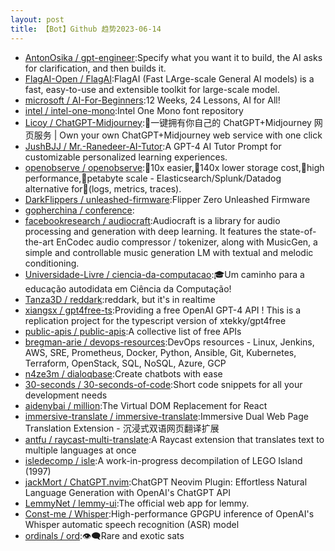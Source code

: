 ```yaml
---
layout: post
title: 【Bot】Github 趋势2023-06-14
---
```


* [AntonOsika / gpt-engineer](https://github.com/AntonOsika/gpt-engineer):Specify what you want it to build, the AI asks for clarification, and then builds it.
* [FlagAI-Open / FlagAI](https://github.com/FlagAI-Open/FlagAI):FlagAI (Fast LArge-scale General AI models) is a fast, easy-to-use and extensible toolkit for large-scale model.
* [microsoft / AI-For-Beginners](https://github.com/microsoft/AI-For-Beginners):12 Weeks, 24 Lessons, AI for All!
* [intel / intel-one-mono](https://github.com/intel/intel-one-mono):Intel One Mono font repository
* [Licoy / ChatGPT-Midjourney](https://github.com/Licoy/ChatGPT-Midjourney):🎨一键拥有你自己的 ChatGPT+Midjourney 网页服务 | Own your own ChatGPT+Midjourney web service with one click
* [JushBJJ / Mr.-Ranedeer-AI-Tutor](https://github.com/JushBJJ/Mr.-Ranedeer-AI-Tutor):A GPT-4 AI Tutor Prompt for customizable personalized learning experiences.
* [openobserve / openobserve](https://github.com/openobserve/openobserve):🚀10x easier,🚀140x lower storage cost,🚀high performance,🚀petabyte scale - Elasticsearch/Splunk/Datadog alternative for🚀(logs, metrics, traces).
* [DarkFlippers / unleashed-firmware](https://github.com/DarkFlippers/unleashed-firmware):Flipper Zero Unleashed Firmware
* [gopherchina / conference](https://github.com/gopherchina/conference):
* [facebookresearch / audiocraft](https://github.com/facebookresearch/audiocraft):Audiocraft is a library for audio processing and generation with deep learning. It features the state-of-the-art EnCodec audio compressor / tokenizer, along with MusicGen, a simple and controllable music generation LM with textual and melodic conditioning.
* [Universidade-Livre / ciencia-da-computacao](https://github.com/Universidade-Livre/ciencia-da-computacao):🎓Um caminho para a educação autodidata em Ciência da Computação!
* [Tanza3D / reddark](https://github.com/Tanza3D/reddark):reddark, but it's in realtime
* [xiangsx / gpt4free-ts](https://github.com/xiangsx/gpt4free-ts):Providing a free OpenAI GPT-4 API ! This is a replication project for the typescript version of xtekky/gpt4free
* [public-apis / public-apis](https://github.com/public-apis/public-apis):A collective list of free APIs
* [bregman-arie / devops-resources](https://github.com/bregman-arie/devops-resources):DevOps resources - Linux, Jenkins, AWS, SRE, Prometheus, Docker, Python, Ansible, Git, Kubernetes, Terraform, OpenStack, SQL, NoSQL, Azure, GCP
* [n4ze3m / dialoqbase](https://github.com/n4ze3m/dialoqbase):Create chatbots with ease
* [30-seconds / 30-seconds-of-code](https://github.com/30-seconds/30-seconds-of-code):Short code snippets for all your development needs
* [aidenybai / million](https://github.com/aidenybai/million):The Virtual DOM Replacement for React
* [immersive-translate / immersive-translate](https://github.com/immersive-translate/immersive-translate):Immersive Dual Web Page Translation Extension - 沉浸式双语网页翻译扩展
* [antfu / raycast-multi-translate](https://github.com/antfu/raycast-multi-translate):A Raycast extension that translates text to multiple languages at once
* [isledecomp / isle](https://github.com/isledecomp/isle):A work-in-progress decompilation of LEGO Island (1997)
* [jackMort / ChatGPT.nvim](https://github.com/jackMort/ChatGPT.nvim):ChatGPT Neovim Plugin: Effortless Natural Language Generation with OpenAI's ChatGPT API
* [LemmyNet / lemmy-ui](https://github.com/LemmyNet/lemmy-ui):The official web app for lemmy.
* [Const-me / Whisper](https://github.com/Const-me/Whisper):High-performance GPGPU inference of OpenAI's Whisper automatic speech recognition (ASR) model
* [ordinals / ord](https://github.com/ordinals/ord):👁‍🗨Rare and exotic sats
